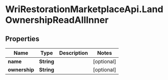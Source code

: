 # WriRestorationMarketplaceApi.LandOwnershipReadAllInner

## Properties
Name | Type | Description | Notes
------------ | ------------- | ------------- | -------------
**name** | **String** |  | [optional] 
**ownership** | **String** |  | [optional] 


